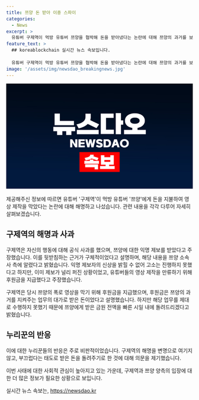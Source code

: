 ```yaml
---
title: 쯔양 돈 받아 이중 스파이
categories:
  - News
excerpt: >
  유튜버 구제역이 먹방 유튜버 쯔양을 협박해 돈을 받아냈다는 논란에 대해 쯔양의 과거를 보호하는 업무의 대가로 받은 것이라고 해명하며 사과했다. 그는 쯔양을 지켜주지 못한 점과 후원금을 받아 쯔양의 폭로 영상을 막은 점에 대해 깊이 사과했고, 받은 금액을 전액 반환할 것이라고 밝혔다. 그러나 논란에 대해 대부분의 누리꾼들은 날선 비판을 했다.
feature_text: >
  ## koreablockchain 실시간 뉴스 속보입니다.

  유튜버 구제역이 먹방 유튜버 쯔양을 협박해 돈을 받아냈다는 논란에 대해 쯔양의 과거를 보호하는 업무의 대가로 받은 것이라고 해명하며 사과했다. 그는 쯔양을 지켜주지 못한 점과 후원금을 받아 쯔양의 폭로 영상을 막은 점에 대해 깊이 사과했고, 받은 금액을 전액 반환할 것이라고 밝혔다. 그러나 논란에 대해 대부분의 누리꾼들은 날선 비판을 했다.
image: '/assets/img/newsdao_breakingnews.jpg'
---
```


<p><img src="/assets/img/newsdao_breakingnews.jpg" alt="koreablockchain 속보" /></p>

<p>제공해주신 정보에 따르면 유튜버 '구제역'이 먹방 유튜버 '쯔양'에게 돈을 지불하여 영상 제작을 막았다는 논란에 대해 해명하고 나섰습니다. 관련 내용을 각각 다루어 자세히 살펴보겠습니다. </p>

<h2 data-ke-size="size26">구제역의 해명과 사과</h2>

<p>구제역은 자신의 행동에 대해 공식 사과를 했으며, 쯔양에 대한 익명 제보를 받았다고 주장했습니다. 이를 뒷받침하는 근거가 구체적이었다고 설명하며, 해당 내용을 쯔양 소속사 측에 알렸다고 밝혔습니다. 익명 제보자의 신상을 밝힐 수 없어 고소는 진행하지 못했다고 하지만, 이미 제보가 널리 퍼진 상황이었고, 유튜버들의 영상 제작을 만류하기 위해 후원금을 지급했다고 주장했습니다.</p>

<p>구제역은 당시 쯔양의 폭로 영상을 막기 위해 후원금을 지급했으며, 후원금은 쯔양의 과거를 지켜주는 업무의 대가로 받은 돈이었다고 설명했습니다. 하지만 해당 업무를 제대로 수행하지 못했기 때문에 쯔양에게 받은 금원 전액을 빠른 시일 내에 돌려드리겠다고 밝혔습니다.</p>

<h2 data-ke-size="size26">누리꾼의 반응</h2>

<p>이에 대한 누리꾼들의 반응은 주로 비판적이었습니다. 구제역의 해명을 변명으로 여기지 않고, 부끄럽다는 태도로 받은 돈을 돌려주기로 한 것에 대해 의문을 제기했습니다.</p>

<p>이번 사태에 대한 사회적 관심이 높아지고 있는 가운데, 구제역과 쯔양 양측의 입장에 대한 더 많은 정보가 필요한 상황으로 보입니다.</p>
실시간 뉴스 속보는, <a href="https://newsdao.kr" rel="dofollow">https://newsdao.kr</a>


